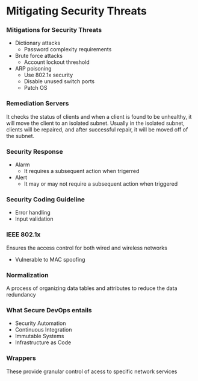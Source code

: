 # Mitigating Security Threats
### Mitigations for Security Threats
* Dictionary attacks
  * Password complexity requirements
* Brute force attacks
  * Account lockout threshold
* ARP poisoning
  * Use 802.1x security
  * Disable unused switch ports
  * Patch OS
  
### Remediation Servers
It checks the status of clients and when a client is found to be unhealthy, it will move the client to an isolated subnet.
Usually in the isolated subnet, clients will be repaired, and after successful repair, it will be moved off of the subnet.

### Security Response
* Alarm
  * It requires a subsequent action when trigerred
* Alert
  * It may or may not require a subsequent action when triggered
  
### Security Coding Guideline
* Error handling
* Input validation
  
### IEEE 802.1x
Ensures the access control for both wired and wireless networks
* Vulnerable to MAC spoofing

### Normalization
A process of organizing data tables and attributes to reduce the data redundancy

### What Secure DevOps entails
* Security Automation
* Continuous Integration
* Immutable Systems
* Infrastructure as Code

### Wrappers
These provide granular control of acess to specific network services
